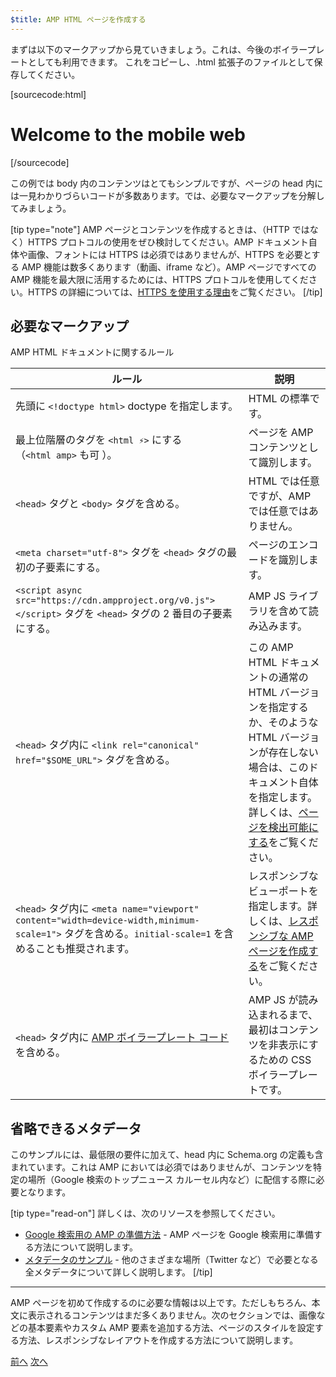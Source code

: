 ```yaml
---
$title: AMP HTML ページを作成する
---
```


まずは以下のマークアップから見ていきましょう。これは、今後のボイラープレートとしても利用できます。
これをコピーし、.html 拡張子のファイルとして保存してください。

[sourcecode:html]
<!doctype html>
<html amp lang="en">
  <head>
    <meta charset="utf-8">
    <script async src="https://cdn.ampproject.org/v0.js"></script>
    <title>Hello, AMPs</title>
    <link rel="canonical" href="http://example.ampproject.org/article-metadata.html">
    <meta name="viewport" content="width=device-width,minimum-scale=1,initial-scale=1">
    <script type="application/ld+json">
      {
        "@context": "http://schema.org",
        "@type": "NewsArticle",
        "headline": "Open-source framework for publishing content",
        "datePublished": "2015-10-07T12:02:41Z",
        "image": [
          "logo.jpg"
        ]
      }
    </script>
    <style amp-boilerplate>body{-webkit-animation:-amp-start 8s steps(1,end) 0s 1 normal both;-moz-animation:-amp-start 8s steps(1,end) 0s 1 normal both;-ms-animation:-amp-start 8s steps(1,end) 0s 1 normal both;animation:-amp-start 8s steps(1,end) 0s 1 normal both}@-webkit-keyframes -amp-start{from{visibility:hidden}to{visibility:visible}}@-moz-keyframes -amp-start{from{visibility:hidden}to{visibility:visible}}@-ms-keyframes -amp-start{from{visibility:hidden}to{visibility:visible}}@-o-keyframes -amp-start{from{visibility:hidden}to{visibility:visible}}@keyframes -amp-start{from{visibility:hidden}to{visibility:visible}}</style><noscript><style amp-boilerplate>body{-webkit-animation:none;-moz-animation:none;-ms-animation:none;animation:none}</style></noscript>
  </head>
  <body>
    <h1>Welcome to the mobile web</h1>
  </body>
</html>
[/sourcecode]

この例では body 内のコンテンツはとてもシンプルですが、ページの head 内には一見わかりづらいコードが多数あります。では、必要なマークアップを分解してみましょう。

[tip type="note"]
AMP ページとコンテンツを作成するときは、（HTTP ではなく）HTTPS プロトコルの使用をぜひ検討してください。AMP ドキュメント自体や画像、フォントには HTTPS は必須ではありませんが、HTTPS を必要とする AMP 機能は数多くあります（動画、iframe など）。AMP ページですべての AMP 機能を最大限に活用するためには、HTTPS プロトコルを使用してください。HTTPS の詳細については、[HTTPS を使用する理由](https://developers.google.com/web/fundamentals/security/encrypt-in-transit/why-https)をご覧ください。
[/tip]

## 必要なマークアップ

AMP HTML ドキュメントに関するルール

| ルール      | 説明 |
| --------- | ----------- |
| 先頭に `<!doctype html>` doctype を指定します。| HTML の標準です。 |
| 最上位階層のタグを `<html ⚡>` にする<br>（`<html amp>` も可 ）。| ページを AMP コンテンツとして識別します。|
| `<head>` タグと `<body>` タグを含める。| HTML では任意ですが、AMP では任意ではありません。
| `<meta charset="utf-8">` タグを `<head>` タグの最初の子要素にする。| ページのエンコードを識別します。|
| `<script async src="https://cdn.ampproject.org/v0.js"></script>` タグを `<head>` タグの 2 番目の子要素にする。| AMP JS ライブラリを含めて読み込みます。|
| `<head>` タグ内に `<link rel="canonical" href="$SOME_URL">` タグを含める。| この AMP HTML ドキュメントの通常の HTML バージョンを指定するか、そのような HTML バージョンが存在しない場合は、このドキュメント自体を指定します。詳しくは、[ページを検出可能にする](/ja/docs/fundamentals/discovery.html)をご覧ください。
| `<head>` タグ内に `<meta name="viewport" content="width=device-width,minimum-scale=1">` タグを含める。`initial-scale=1` を含めることも推奨されます。| レスポンシブなビューポートを指定します。詳しくは、[レスポンシブな AMP ページを作成する](/ja/docs/design/responsive/responsive_design.html)をご覧ください。|
| `<head>` タグ内に [AMP ボイラープレート コード](/ja/docs/fundamentals/spec/amp-boilerplate.html)を含める。| AMP JS が読み込まれるまで、最初はコンテンツを非表示にするための CSS ボイラープレートです。|

## 省略できるメタデータ

このサンプルには、最低限の要件に加えて、head 内に Schema.org の定義も含まれています。これは AMP においては必須ではありませんが、コンテンツを特定の場所（Google 検索のトップニュース カルーセル内など）に配信する際に必要となります。

[tip type="read-on"] 詳しくは、次のリソースを参照してください。

* [Google 検索用の AMP の準備方法](https://developers.google.com/amp/docs) - AMP ページを Google 検索用に準備する方法について説明します。
* [メタデータのサンプル](https://github.com/ampproject/amphtml/tree/master/examples/metadata-examples) - 他のさまざまな場所（Twitter など）で必要となる全メタデータについて詳しく説明します。
[/tip]

<hr>

AMP ページを初めて作成するのに必要な情報は以上です。ただしもちろん、本文に表示されるコンテンツはまだ多くありません。次のセクションでは、画像などの基本要素やカスタム AMP 要素を追加する方法、ページのスタイルを設定する方法、レスポンシブなレイアウトを作成する方法について説明します。

<div class="prev-next-buttons">
  <a class="button prev-button" href="{{g.doc('/content/amp-dev/documentation/guides-and-tutorials/start/create/index.md', locale=doc.locale).url.path}}"><span class="arrow-prev">前へ</span></a>
  <a class="button next-button" href="{{g.doc('/content/docs/start/create/include_image.html', locale=doc.locale).url.path}}"><span class="arrow-next">次へ</span></a>
</div>
 
